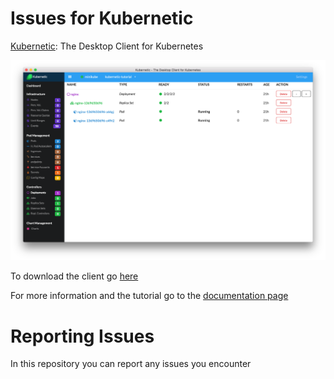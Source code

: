 # Issues for Kubernetic

[Kubernetic](https://www.kubernetic.com): The Desktop Client for Kubernetes

![header](images/deployment-nginx.png)

To download the client go [here](https://www.kubernetic.com)

For more information and the tutorial go to the [documentation page](http://docs.kubernetic.com/)

# Reporting Issues

In this repository you can report any issues you encounter
